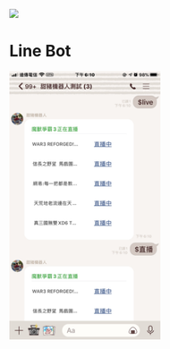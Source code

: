 [![](https://img.shields.io/badge/CHANGELOG-conventional%20changelog-informational)](./CHANGELOG.md)

# Line Bot

<img src="./public/assets/242609F5-6A82-4F22-A76B-F565A674088D_1_102_o.jpeg" height="480" />

